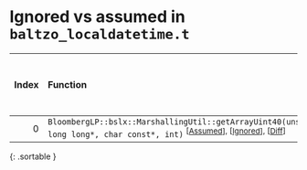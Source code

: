 # Ignored vs assumed in `baltzo_localdatetime.t`

<script src="../sorttable.js"></script>

|   Index | Function                                                                                                                                                                 |   Difference in number of lines |   Function size difference in bytes |   Number of lines in assumed build | Number of bytes in assumed build   |   Number of lines in ignored build | Number of bytes in ignored build   |
|--------:|:-------------------------------------------------------------------------------------------------------------------------------------------------------------------------|--------------------------------:|------------------------------------:|-----------------------------------:|:-----------------------------------|-----------------------------------:|:-----------------------------------|
|       0 | `BloombergLP::bslx::MarshallingUtil::getArrayUint40(unsigned long long*, char const*, int)` <sup>\[[Assumed](0-assume)\], \[[Ignored](0-none)\], \[[Diff](0.diff.html)\] |                               1 |                                   0 |                                208 | 4,552,144                          |                                208 | 4,552,528                          |
{: .sortable }
